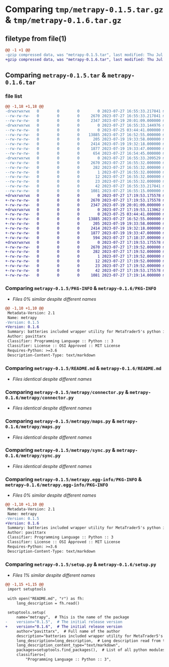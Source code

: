 # Comparing `tmp/metrapy-0.1.5.tar.gz` & `tmp/metrapy-0.1.6.tar.gz`

## filetype from file(1)

```diff
@@ -1 +1 @@
-gzip compressed data, was "metrapy-0.1.5.tar", last modified: Thu Jul 27 16:55:33 2023, max compression
+gzip compressed data, was "metrapy-0.1.6.tar", last modified: Thu Jul 27 17:19:53 2023, max compression
```

## Comparing `metrapy-0.1.5.tar` & `metrapy-0.1.6.tar`

### file list

```diff
@@ -1,18 +1,18 @@
-drwxrwxrwx   0        0        0        0 2023-07-27 16:55:33.217841 metrapy-0.1.5/
--rw-rw-rw-   0        0        0     2670 2023-07-27 16:55:33.217841 metrapy-0.1.5/PKG-INFO
--rw-rw-rw-   0        0        0     2347 2023-07-19 20:01:09.000000 metrapy-0.1.5/README.md
-drwxrwxrwx   0        0        0        0 2023-07-27 16:55:33.144976 metrapy-0.1.5/metrapy/
--rw-rw-rw-   0        0        0        0 2023-07-25 03:44:41.000000 metrapy-0.1.5/metrapy/__init__.py
--rw-rw-rw-   0        0        0    13885 2023-07-27 16:52:55.000000 metrapy-0.1.5/metrapy/connector.py
--rw-rw-rw-   0        0        0      205 2023-07-19 19:33:58.000000 metrapy-0.1.5/metrapy/defaults.py
--rw-rw-rw-   0        0        0     2414 2023-07-19 19:32:18.000000 metrapy-0.1.5/metrapy/maps.py
--rw-rw-rw-   0        0        0     1877 2023-07-19 19:33:47.000000 metrapy-0.1.5/metrapy/sync.py
--rw-rw-rw-   0        0        0      654 2023-07-27 16:54:45.000000 metrapy-0.1.5/metrapy/utils.py
-drwxrwxrwx   0        0        0        0 2023-07-27 16:55:33.209529 metrapy-0.1.5/metrapy.egg-info/
--rw-rw-rw-   0        0        0     2670 2023-07-27 16:55:32.000000 metrapy-0.1.5/metrapy.egg-info/PKG-INFO
--rw-rw-rw-   0        0        0      282 2023-07-27 16:55:32.000000 metrapy-0.1.5/metrapy.egg-info/SOURCES.txt
--rw-rw-rw-   0        0        0        1 2023-07-27 16:55:32.000000 metrapy-0.1.5/metrapy.egg-info/dependency_links.txt
--rw-rw-rw-   0        0        0       12 2023-07-27 16:55:32.000000 metrapy-0.1.5/metrapy.egg-info/requires.txt
--rw-rw-rw-   0        0        0       23 2023-07-27 16:55:32.000000 metrapy-0.1.5/metrapy.egg-info/top_level.txt
--rw-rw-rw-   0        0        0       42 2023-07-27 16:55:33.217841 metrapy-0.1.5/setup.cfg
--rw-rw-rw-   0        0        0     1081 2023-07-27 16:55:15.000000 metrapy-0.1.5/setup.py
+drwxrwxrwx   0        0        0        0 2023-07-27 17:19:53.175578 metrapy-0.1.6/
+-rw-rw-rw-   0        0        0     2670 2023-07-27 17:19:53.175578 metrapy-0.1.6/PKG-INFO
+-rw-rw-rw-   0        0        0     2347 2023-07-19 20:01:09.000000 metrapy-0.1.6/README.md
+drwxrwxrwx   0        0        0        0 2023-07-27 17:19:53.113062 metrapy-0.1.6/metrapy/
+-rw-rw-rw-   0        0        0        0 2023-07-25 03:44:41.000000 metrapy-0.1.6/metrapy/__init__.py
+-rw-rw-rw-   0        0        0    13885 2023-07-27 16:52:55.000000 metrapy-0.1.6/metrapy/connector.py
+-rw-rw-rw-   0        0        0      205 2023-07-19 19:33:58.000000 metrapy-0.1.6/metrapy/defaults.py
+-rw-rw-rw-   0        0        0     2414 2023-07-19 19:32:18.000000 metrapy-0.1.6/metrapy/maps.py
+-rw-rw-rw-   0        0        0     1877 2023-07-19 19:33:47.000000 metrapy-0.1.6/metrapy/sync.py
+-rw-rw-rw-   0        0        0      594 2023-07-27 17:18:37.000000 metrapy-0.1.6/metrapy/utils.py
+drwxrwxrwx   0        0        0        0 2023-07-27 17:19:53.175578 metrapy-0.1.6/metrapy.egg-info/
+-rw-rw-rw-   0        0        0     2670 2023-07-27 17:19:52.000000 metrapy-0.1.6/metrapy.egg-info/PKG-INFO
+-rw-rw-rw-   0        0        0      282 2023-07-27 17:19:52.000000 metrapy-0.1.6/metrapy.egg-info/SOURCES.txt
+-rw-rw-rw-   0        0        0        1 2023-07-27 17:19:52.000000 metrapy-0.1.6/metrapy.egg-info/dependency_links.txt
+-rw-rw-rw-   0        0        0       12 2023-07-27 17:19:52.000000 metrapy-0.1.6/metrapy.egg-info/requires.txt
+-rw-rw-rw-   0        0        0       23 2023-07-27 17:19:52.000000 metrapy-0.1.6/metrapy.egg-info/top_level.txt
+-rw-rw-rw-   0        0        0       42 2023-07-27 17:19:53.175578 metrapy-0.1.6/setup.cfg
+-rw-rw-rw-   0        0        0     1081 2023-07-27 17:19:14.000000 metrapy-0.1.6/setup.py
```

### Comparing `metrapy-0.1.5/PKG-INFO` & `metrapy-0.1.6/PKG-INFO`

 * *Files 0% similar despite different names*

```diff
@@ -1,10 +1,10 @@
 Metadata-Version: 2.1
 Name: metrapy
-Version: 0.1.5
+Version: 0.1.6
 Summary: batteries included wrapper utility for MetaTrader5's python integration
 Author: pavittarx
 Classifier: Programming Language :: Python :: 3
 Classifier: License :: OSI Approved :: MIT License
 Requires-Python: >=3.6
 Description-Content-Type: text/markdown
```

### Comparing `metrapy-0.1.5/README.md` & `metrapy-0.1.6/README.md`

 * *Files identical despite different names*

### Comparing `metrapy-0.1.5/metrapy/connector.py` & `metrapy-0.1.6/metrapy/connector.py`

 * *Files identical despite different names*

### Comparing `metrapy-0.1.5/metrapy/maps.py` & `metrapy-0.1.6/metrapy/maps.py`

 * *Files identical despite different names*

### Comparing `metrapy-0.1.5/metrapy/sync.py` & `metrapy-0.1.6/metrapy/sync.py`

 * *Files identical despite different names*

### Comparing `metrapy-0.1.5/metrapy.egg-info/PKG-INFO` & `metrapy-0.1.6/metrapy.egg-info/PKG-INFO`

 * *Files 0% similar despite different names*

```diff
@@ -1,10 +1,10 @@
 Metadata-Version: 2.1
 Name: metrapy
-Version: 0.1.5
+Version: 0.1.6
 Summary: batteries included wrapper utility for MetaTrader5's python integration
 Author: pavittarx
 Classifier: Programming Language :: Python :: 3
 Classifier: License :: OSI Approved :: MIT License
 Requires-Python: >=3.6
 Description-Content-Type: text/markdown
```

### Comparing `metrapy-0.1.5/setup.py` & `metrapy-0.1.6/setup.py`

 * *Files 1% similar despite different names*

```diff
@@ -1,15 +1,15 @@
 import setuptools
 
 with open("README.md", "r") as fh:
     long_description = fh.read()
 
 setuptools.setup(
     name="metrapy",  # This is the name of the package
-    version="0.1.5",  # The initial release version
+    version="0.1.6",  # The initial release version
     author="pavittarx",  # Full name of the author
     description="batteries included wrapper utility for MetaTrader5's python integration",
     long_description=long_description,  # Long description read from the the readme file
     long_description_content_type="text/markdown",
     packages=setuptools.find_packages(),  # List of all python modules to be installed
     classifiers=[
         "Programming Language :: Python :: 3",
```

